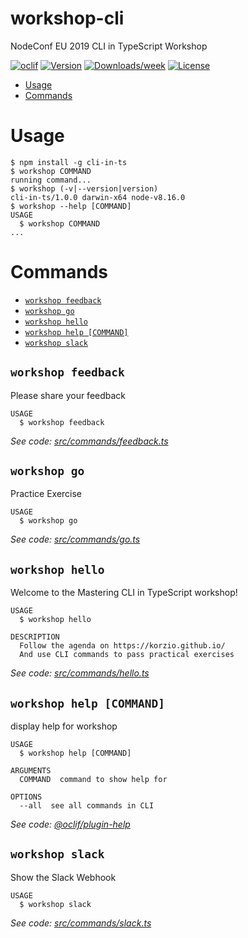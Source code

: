 workshop-cli
============

NodeConf EU 2019 CLI in TypeScript Workshop

[![oclif](https://img.shields.io/badge/cli-oclif-brightgreen.svg)](https://oclif.io)
[![Version](https://img.shields.io/npm/v/workshop-cli.svg)](https://npmjs.org/package/workshop-cli)
[![Downloads/week](https://img.shields.io/npm/dw/workshop-cli.svg)](https://npmjs.org/package/workshop-cli)
[![License](https://img.shields.io/npm/l/workshop-cli.svg)](https://github.com/korzio/workshop-cli/blob/master/package.json)

<!-- toc -->
* [Usage](#usage)
* [Commands](#commands)
<!-- tocstop -->
# Usage
<!-- usage -->
```sh-session
$ npm install -g cli-in-ts
$ workshop COMMAND
running command...
$ workshop (-v|--version|version)
cli-in-ts/1.0.0 darwin-x64 node-v8.16.0
$ workshop --help [COMMAND]
USAGE
  $ workshop COMMAND
...
```
<!-- usagestop -->
# Commands
<!-- commands -->
* [`workshop feedback`](#workshop-feedback)
* [`workshop go`](#workshop-go)
* [`workshop hello`](#workshop-hello)
* [`workshop help [COMMAND]`](#workshop-help-command)
* [`workshop slack`](#workshop-slack)

## `workshop feedback`

Please share your feedback

```
USAGE
  $ workshop feedback
```

_See code: [src/commands/feedback.ts](https://github.com/korzio/note/tree/master/experiments/workshop-cli/blob/v1.0.0/src/commands/feedback.ts)_

## `workshop go`

Practice Exercise

```
USAGE
  $ workshop go
```

_See code: [src/commands/go.ts](https://github.com/korzio/note/tree/master/experiments/workshop-cli/blob/v1.0.0/src/commands/go.ts)_

## `workshop hello`

Welcome to the Mastering CLI in TypeScript workshop!

```
USAGE
  $ workshop hello

DESCRIPTION
  Follow the agenda on https://korzio.github.io/
  And use CLI commands to pass practical exercises
```

_See code: [src/commands/hello.ts](https://github.com/korzio/note/tree/master/experiments/workshop-cli/blob/v1.0.0/src/commands/hello.ts)_

## `workshop help [COMMAND]`

display help for workshop

```
USAGE
  $ workshop help [COMMAND]

ARGUMENTS
  COMMAND  command to show help for

OPTIONS
  --all  see all commands in CLI
```

_See code: [@oclif/plugin-help](https://github.com/oclif/plugin-help/blob/v2.2.1/src/commands/help.ts)_

## `workshop slack`

Show the Slack Webhook

```
USAGE
  $ workshop slack
```

_See code: [src/commands/slack.ts](https://github.com/korzio/note/tree/master/experiments/workshop-cli/blob/v1.0.0/src/commands/slack.ts)_
<!-- commandsstop -->
